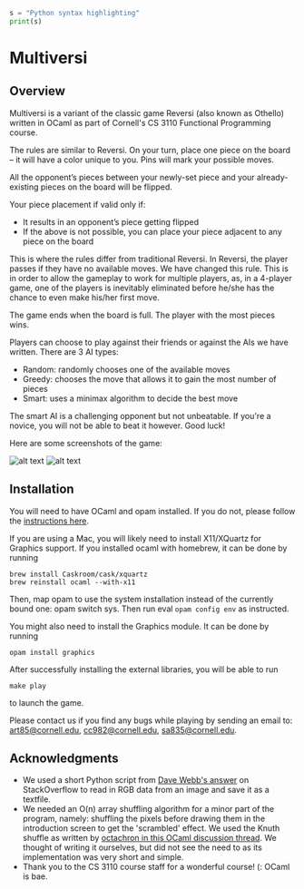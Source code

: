 
```Python
s = "Python syntax highlighting"
print(s)
```

# Multiversi
## Overview

Multiversi is a variant of the classic game Reversi (also known as Othello) written in OCaml as part of Cornell's CS 3110 Functional Programming course.

The rules are similar to Reversi. On your turn, place one piece on the board – it will have a color unique to you. Pins will mark your possible moves.

All the opponent’s pieces between your newly-set piece and your already-existing pieces on the board will be flipped.

Your piece placement if valid only if:
* It results in an opponent’s piece getting flipped
* If the above is not possible, you can place your piece adjacent to any piece on the board

This is where the rules differ from traditional Reversi. In Reversi, the player passes if they have no available moves. We have changed this rule. This is in order to allow the gameplay to work for multiple players, as, in a 4-player game, one of the players is inevitably eliminated before he/she has the chance to even make his/her first move.

The game ends when the board is full. The player with the most pieces wins.

Players can choose to play against their friends or against the AIs we have written. There are 3 AI types:
* Random: randomly chooses one of the available moves
* Greedy: chooses the move that allows it to gain the most number of pieces
* Smart: uses a minimax algorithm to decide the best move

The smart AI is a challenging opponent but not unbeatable. If you're a novice, you will not be able to beat it however. Good luck!

Here are some screenshots of the game:

![alt text](images/p3.jpg "Welcome to Multversi")
![alt text](images/gameplay.png "Gameplay")

## Installation

You will need to have OCaml and opam installed. If you do not, please follow the [instructions here](http://www.cs.cornell.edu/courses/cs3110/2018sp/install.html).

If you are using a Mac, you will likely need to install X11/XQuartz for Graphics support. If you installed ocaml with homebrew, it can be done by running
```
brew install Caskroom/cask/xquartz
brew reinstall ocaml --with-x11
```

Then, map opam to use the system installation instead of the currently bound one: opam switch sys. Then run eval `opam config env` as instructed.

You might also need to install the Graphics module. It can be done by running
```
opam install graphics
```

After successfully installing the external libraries, you will be able to run
```
make play
```
to launch the game.

Please contact us if you find any bugs while playing by sending an email to: art85@cornell.edu, cc982@cornell.edu, sa835@cornell.edu.

## Acknowledgments

* We used a short Python script from [Dave Webb's answer](https://stackoverflow.com/questions/138250/how-can-i-read-the-rgb-value-of-a-given-pixel-in-python) on StackOverflow to read in RGB data from an image and save it as a textfile.
* We needed an O(n) array shuffling algorithm for a minor part of the program, namely: shuffling the pixels before drawing them in the introduction screen to get the 'scrambled' effect. We used the Knuth shuffle as written by [octachron in this OCaml discussion thread](https://discuss.ocaml.org/t/more-natural-preferred-way-to-shuffle-an-array/217). We thought of writing it ourselves, but did not see the need to as its implementation was very short and simple.
* Thank you to the CS 3110 course staff for a wonderful course! (: OCaml is bae.
